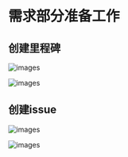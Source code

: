 # 需求部分准备工作

## 创建里程碑

![images](https://github.com/jangrui/jangrui.github.io/tree/0212d803b60510175650fdca1a47e1ae3460efbb/Users/zeyang/Desktop/backup/GitlabCI:CD/gitlabCI/05-最佳实践/images/11.png)

![images](https://github.com/jangrui/jangrui.github.io/tree/0212d803b60510175650fdca1a47e1ae3460efbb/Users/zeyang/Desktop/backup/GitlabCI:CD/gitlabCI/05-最佳实践/images/12.png)

## 创建issue

![images](https://github.com/jangrui/jangrui.github.io/tree/0212d803b60510175650fdca1a47e1ae3460efbb/Users/zeyang/Desktop/backup/GitlabCI:CD/gitlabCI/05-最佳实践/images/13.png)

![images](https://github.com/jangrui/jangrui.github.io/tree/0212d803b60510175650fdca1a47e1ae3460efbb/Users/zeyang/Desktop/backup/GitlabCI:CD/gitlabCI/05-最佳实践/images/14.png)

